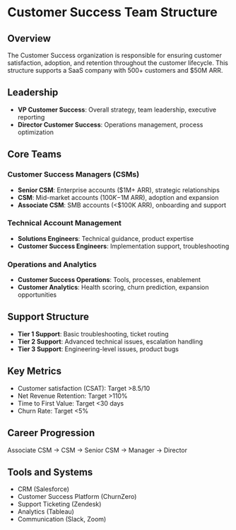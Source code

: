 # Customer Success Team Structure

## Overview
The Customer Success organization is responsible for ensuring customer satisfaction, adoption, and retention throughout the customer lifecycle. This structure supports a SaaS company with 500+ customers and $50M ARR.

## Leadership
- **VP Customer Success**: Overall strategy, team leadership, executive reporting
- **Director Customer Success**: Operations management, process optimization

## Core Teams

### Customer Success Managers (CSMs)
- **Senior CSM**: Enterprise accounts ($1M+ ARR), strategic relationships
- **CSM**: Mid-market accounts ($100K-$1M ARR), adoption and expansion
- **Associate CSM**: SMB accounts (<$100K ARR), onboarding and support

### Technical Account Management
- **Solutions Engineers**: Technical guidance, product expertise
- **Customer Success Engineers**: Implementation support, troubleshooting

### Operations and Analytics
- **Customer Success Operations**: Tools, processes, enablement
- **Customer Analytics**: Health scoring, churn prediction, expansion opportunities

## Support Structure
- **Tier 1 Support**: Basic troubleshooting, ticket routing
- **Tier 2 Support**: Advanced technical issues, escalation handling
- **Tier 3 Support**: Engineering-level issues, product bugs

## Key Metrics
- Customer satisfaction (CSAT): Target >8.5/10
- Net Revenue Retention: Target >110%
- Time to First Value: Target <30 days
- Churn Rate: Target <5%

## Career Progression
Associate CSM → CSM → Senior CSM → Manager → Director

## Tools and Systems
- CRM (Salesforce)
- Customer Success Platform (ChurnZero)
- Support Ticketing (Zendesk)
- Analytics (Tableau)
- Communication (Slack, Zoom)
